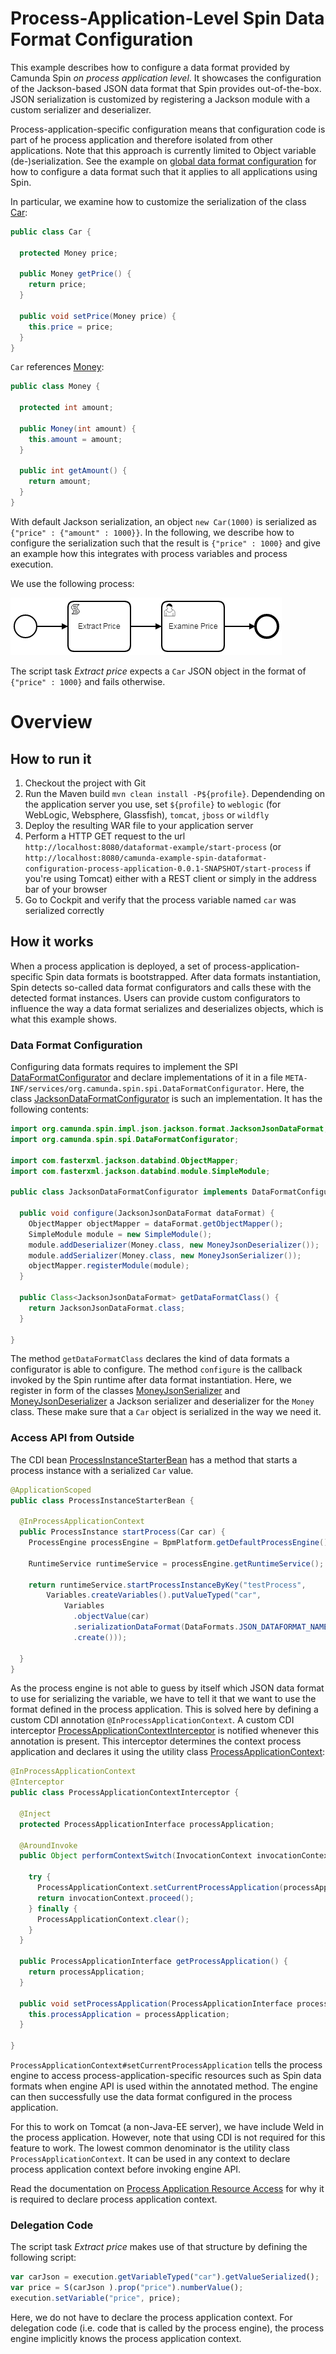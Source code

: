 # Process-Application-Level Spin Data Format Configuration

This example describes how to configure a data format provided by Camunda Spin *on process application level*.
It showcases the configuration of the Jackson-based JSON data format that Spin provides out-of-the-box. JSON serialization is customized by registering a Jackson module with a custom serializer and deserializer.

Process-application-specific configuration means that configuration code is part of he process application and therefore isolated from other applications. Note that this approach is currently limited to Object variable (de-)serialization. See the example on [global data format configuration](../dataformat-configuration-global) for how to configure a data format such that it applies to all applications using Spin.

In particular, we examine how to customize the serialization of the class [Car](src/main/java/org/camunda/bpm/example/spin/dataformat/configuration/Car.java):

```java
public class Car {

  protected Money price;

  public Money getPrice() {
    return price;
  }

  public void setPrice(Money price) {
    this.price = price;
  }
}
```

`Car` references [Money](src/main/java/org/camunda/bpm/example/spin/dataformat/configuration/Money.java):

```java
public class Money {

  protected int amount;

  public Money(int amount) {
    this.amount = amount;
  }

  public int getAmount() {
    return amount;
  }
}
```

With default Jackson serialization, an object `new Car(1000)` is serialized as `{"price" : {"amount" : 1000}}`. In the following, we describe how to configure the serialization such that the result is `{"price" : 1000}` and give an example how this integrates with process variables and process execution.

We use the following process:

![JSON serialization process](src/main/resources/testProcess.png)

The script task *Extract price* expects a `Car` JSON object in the format of `{"price" : 1000}` and fails otherwise.

# Overview

## How to run it

1. Checkout the project with Git
2. Run the Maven build `mvn clean install -P${profile}`. Dependending on the application server you use, set `${profile}` to `weblogic` (for WebLogic, Websphere, Glassfish), `tomcat`, `jboss` or `wildfly`
3. Deploy the resulting WAR file to your application server
4. Perform a HTTP GET request to the url `http://localhost:8080/dataformat-example/start-process` (or `http://localhost:8080/camunda-example-spin-dataformat-configuration-process-application-0.0.1-SNAPSHOT/start-process` if you're using Tomcat) either with a REST client or simply in the address bar of your browser
5. Go to Cockpit and verify that the process variable named `car` was serialized correctly


## How it works

When a process application is deployed, a set of process-application-specific Spin data formats is bootstrapped. After data formats instantiation, Spin detects so-called data format configurators and calls these with the detected format instances. Users can provide custom configurators to influence the way a data format serializes and deserializes objects, which is what this example shows.

### Data Format Configuration

Configuring data formats requires to implement the SPI [DataFormatConfigurator](https://github.com/camunda/camunda-spin/blob/master/core/src/main/java/org/camunda/spin/spi/DataFormatConfigurator.java) and declare implementations of it in a file `META-INF/services/org.camunda.spin.spi.DataFormatConfigurator`. Here, the class [JacksonDataFormatConfigurator](src/main/java/org/camunda/bpm/example/spin/dataformat/configuration/JacksonDataFormatConfigurator.java) is such an implementation. It has the following contents:

```java
import org.camunda.spin.impl.json.jackson.format.JacksonJsonDataFormat;
import org.camunda.spin.spi.DataFormatConfigurator;

import com.fasterxml.jackson.databind.ObjectMapper;
import com.fasterxml.jackson.databind.module.SimpleModule;

public class JacksonDataFormatConfigurator implements DataFormatConfigurator<JacksonJsonDataFormat> {

  public void configure(JacksonJsonDataFormat dataFormat) {
    ObjectMapper objectMapper = dataFormat.getObjectMapper();
    SimpleModule module = new SimpleModule();
    module.addDeserializer(Money.class, new MoneyJsonDeserializer());
    module.addSerializer(Money.class, new MoneyJsonSerializer());
    objectMapper.registerModule(module);
  }

  public Class<JacksonJsonDataFormat> getDataFormatClass() {
    return JacksonJsonDataFormat.class;
  }

}
```

The method `getDataFormatClass` declares the kind of data formats a configurator is able to configure. The method `configure` is the callback invoked by the Spin runtime after data format instantiation. Here, we register in form of the classes [MoneyJsonSerializer](src/main/java/org/camunda/bpm/example/spin/dataformat/configuration/MoneyJsonSerializer.java) and [MoneyJsonDeserializer](src/main/java/org/camunda/bpm/example/spin/dataformat/configuration/MoneyJsonDeserializer.java) a Jackson serializer and deserializer for the `Money` class. These make sure that a `Car` object is serialized in the way we need it.

### Access API from Outside

The CDI bean [ProcessInstanceStarterBean](src/main/java/org/camunda/bpm/example/spin/dataformat/servlet/ProcessInstanceStarterBean.java) has a method that starts a process instance with a serialized `Car` value.

```java
@ApplicationScoped
public class ProcessInstanceStarterBean {

  @InProcessApplicationContext
  public ProcessInstance startProcess(Car car) {
    ProcessEngine processEngine = BpmPlatform.getDefaultProcessEngine();

    RuntimeService runtimeService = processEngine.getRuntimeService();

    return runtimeService.startProcessInstanceByKey("testProcess",
        Variables.createVariables().putValueTyped("car",
            Variables
              .objectValue(car)
              .serializationDataFormat(DataFormats.JSON_DATAFORMAT_NAME)
              .create()));

  }
}
```

As the process engine is not able to guess by itself which JSON data format to use for serializing the variable, we have to tell it that we want to use the format defined in the process application. This is solved here by defining a custom CDI annotation `@InProcessApplicationContext`. A custom CDI interceptor [ProcessApplicationContextInterceptor](src/main/java/org/camunda/bpm/example/spin/dataformat/servlet/ProcessApplicationContextInterceptor.java) is notified whenever this annotation is present. This interceptor determines the context process application and declares it using the utility class [ProcessApplicationContext](http://stage.docs.camunda.org/javadoc/camunda-bpm-platform/7.5-SNAPSHOT/org/camunda/bpm/application/ProcessApplicationContext.html):

```java
@InProcessApplicationContext
@Interceptor
public class ProcessApplicationContextInterceptor {

  @Inject
  protected ProcessApplicationInterface processApplication;

  @AroundInvoke
  public Object performContextSwitch(InvocationContext invocationContext) throws Exception {

    try {
      ProcessApplicationContext.setCurrentProcessApplication(processApplication.getName());
      return invocationContext.proceed();
    } finally {
      ProcessApplicationContext.clear();
    }
  }

  public ProcessApplicationInterface getProcessApplication() {
    return processApplication;
  }

  public void setProcessApplication(ProcessApplicationInterface processApplication) {
    this.processApplication = processApplication;
  }

}
```

`ProcessApplicationContext#setCurrentProcessApplication` tells the process engine to access process-application-specific resources such as Spin data formats when engine API is used within the annotated method. The engine can then successfully use the data format configured in the process application.

For this to work on Tomcat (a non-Java-EE server), we have include Weld in the process application. However, note that using CDI is not required for this feature to work. The lowest common denominator is the utility class `ProcessApplicationContext`. It can be used in any context to declare process application context before invoking engine API.

Read the documentation on [Process Application Resource Access](https://docs.camunda.org/manual/7.11/user-guide/process-applications/process-application-resources/) for why it is required to declare process application context.

### Delegation Code

The script task *Extract price* makes use of that structure by defining the following script:

```javascript
var carJson = execution.getVariableTyped("car").getValueSerialized();
var price = S(carJson ).prop("price").numberValue();
execution.setVariable("price", price);
```

Here, we do not have to declare the process application context. For delegation code (i.e. code that is called by the process engine), the process engine implicitly knows the process application context.

